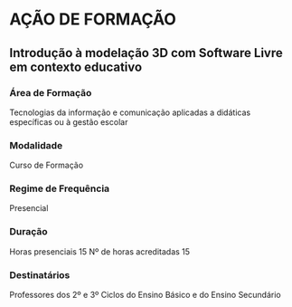 # AÇÃO DE FORMAÇÃO
## Introdução à modelação 3D com Software Livre em contexto educativo


### Área de Formação
Tecnologias da informação e comunicação aplicadas a didáticas específicas ou à gestão escolar

### Modalidade
Curso de Formação

### Regime de Frequência
Presencial
### Duração 
Horas presenciais 15
Nº de horas acreditadas 15

### Destinatários
Professores dos 2º e 3º Ciclos do Ensino Básico e do Ensino Secundário
